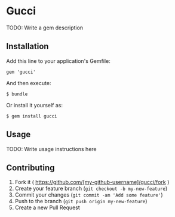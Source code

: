 # Gucci

TODO: Write a gem description

## Installation

Add this line to your application's Gemfile:

    gem 'gucci'

And then execute:

    $ bundle

Or install it yourself as:

    $ gem install gucci

## Usage

TODO: Write usage instructions here

## Contributing

1. Fork it ( https://github.com/[my-github-username]/gucci/fork )
2. Create your feature branch (`git checkout -b my-new-feature`)
3. Commit your changes (`git commit -am 'Add some feature'`)
4. Push to the branch (`git push origin my-new-feature`)
5. Create a new Pull Request
